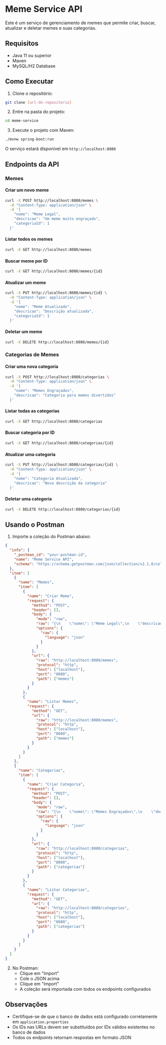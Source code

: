 # Meme Service API

Este é um serviço de gerenciamento de memes que permite criar, buscar, atualizar e deletar memes e suas categorias.

## Requisitos

- Java 11 ou superior
- Maven
- MySQL/H2 Database

## Como Executar

1. Clone o repositório:
```bash
git clone [url-do-repositorio]
```

2. Entre na pasta do projeto:
```bash
cd meme-service
```

3. Execute o projeto com Maven:
```bash
./mvnw spring-boot:run
```

O serviço estará disponível em `http://localhost:8080`

## Endpoints da API

### Memes

#### Criar um novo meme
```bash
curl -X POST http://localhost:8080/memes \
  -H "Content-Type: application/json" \
  -d '{
    "nome": "Meme Legal",
    "descricao": "Um meme muito engraçado",
    "categoriaId": 1
  }'
```

#### Listar todos os memes
```bash
curl -X GET http://localhost:8080/memes
```

#### Buscar meme por ID
```bash
curl -X GET http://localhost:8080/memes/{id}
```

#### Atualizar um meme
```bash
curl -X PUT http://localhost:8080/memes/{id} \
  -H "Content-Type: application/json" \
  -d '{
    "nome": "Meme Atualizado",
    "descricao": "Descrição atualizada",
    "categoriaId": 1
  }'
```

#### Deletar um meme
```bash
curl -X DELETE http://localhost:8080/memes/{id}
```

### Categorias de Memes

#### Criar uma nova categoria
```bash
curl -X POST http://localhost:8080/categorias \
  -H "Content-Type: application/json" \
  -d '{
    "nome": "Memes Engraçados",
    "descricao": "Categoria para memes divertidos"
  }'
```

#### Listar todas as categorias
```bash
curl -X GET http://localhost:8080/categorias
```

#### Buscar categoria por ID
```bash
curl -X GET http://localhost:8080/categorias/{id}
```

#### Atualizar uma categoria
```bash
curl -X PUT http://localhost:8080/categorias/{id} \
  -H "Content-Type: application/json" \
  -d '{
    "nome": "Categoria Atualizada",
    "descricao": "Nova descrição da categoria"
  }'
```

#### Deletar uma categoria
```bash
curl -X DELETE http://localhost:8080/categorias/{id}
```

## Usando o Postman

1. Importe a coleção do Postman abaixo:

```json
{
  "info": {
    "_postman_id": "your-postman-id",
    "name": "Meme Service API",
    "schema": "https://schema.getpostman.com/json/collection/v2.1.0/collection.json"
  },
  "item": [
    {
      "name": "Memes",
      "item": [
        {
          "name": "Criar Meme",
          "request": {
            "method": "POST",
            "header": [],
            "body": {
              "mode": "raw",
              "raw": "{\n    \"nome\": \"Meme Legal\",\n    \"descricao\": \"Um meme muito engraçado\",\n    \"categoriaId\": 1\n}",
              "options": {
                "raw": {
                  "language": "json"
                }
              }
            },
            "url": {
              "raw": "http://localhost:8080/memes",
              "protocol": "http",
              "host": ["localhost"],
              "port": "8080",
              "path": ["memes"]
            }
          }
        },
        {
          "name": "Listar Memes",
          "request": {
            "method": "GET",
            "url": {
              "raw": "http://localhost:8080/memes",
              "protocol": "http",
              "host": ["localhost"],
              "port": "8080",
              "path": ["memes"]
            }
          }
        }
      ]
    },
    {
      "name": "Categorias",
      "item": [
        {
          "name": "Criar Categoria",
          "request": {
            "method": "POST",
            "header": [],
            "body": {
              "mode": "raw",
              "raw": "{\n    \"nome\": \"Memes Engraçados\",\n    \"descricao\": \"Categoria para memes divertidos\"\n}",
              "options": {
                "raw": {
                  "language": "json"
                }
              }
            },
            "url": {
              "raw": "http://localhost:8080/categorias",
              "protocol": "http",
              "host": ["localhost"],
              "port": "8080",
              "path": ["categorias"]
            }
          }
        },
        {
          "name": "Listar Categorias",
          "request": {
            "method": "GET",
            "url": {
              "raw": "http://localhost:8080/categorias",
              "protocol": "http",
              "host": ["localhost"],
              "port": "8080",
              "path": ["categorias"]
            }
          }
        }
      ]
    }
  ]
}
```

2. No Postman:
   - Clique em "Import"
   - Cole o JSON acima
   - Clique em "Import"
   - A coleção será importada com todos os endpoints configurados

## Observações

- Certifique-se de que o banco de dados está configurado corretamente em `application.properties`
- Os IDs nas URLs devem ser substituídos por IDs válidos existentes no banco de dados
- Todos os endpoints retornam respostas em formato JSON
